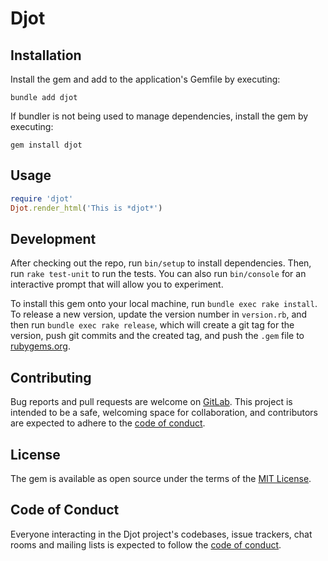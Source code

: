 # Djot

## Installation

Install the gem and add to the application's Gemfile by executing:

```shell-session
bundle add djot
```

If bundler is not being used to manage dependencies, install the gem by executing:

```shell-session
gem install djot
```

## Usage

```ruby
require 'djot'
Djot.render_html('This is *djot*')
```

## Development

After checking out the repo, run `bin/setup` to install dependencies.
Then, run `rake test-unit` to run the tests.
You can also run `bin/console` for an interactive prompt that will allow you to experiment.

To install this gem onto your local machine,
run `bundle exec rake install`.
To release a new version, update the version number in `version.rb`,
and then run `bundle exec rake release`,
which will create a git tag for the version,
push git commits and the created tag,
and push the `.gem` file to [rubygems.org](https://rubygems.org).

## Contributing

Bug reports and pull requests are welcome on [GitLab](https://gitlab.com/gemmaro/djot).
This project is intended to be a safe,
welcoming space for collaboration,
and contributors are expected to adhere
to the [code of conduct](CODE_OF_CONDUCT.md).

## License

The gem is available as open source under the terms of the [MIT License](https://opensource.org/licenses/MIT).

## Code of Conduct

Everyone interacting in the Djot project's codebases,
issue trackers, chat rooms and mailing lists is expected
to follow the [code of conduct](CODE_OF_CONDUCT.md).
